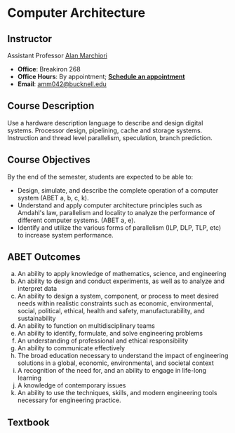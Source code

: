 Computer Architecture
======

Instructor
---- 
Assistant Professor [Alan Marchiori](http://eg.bucknell.edu/~amm042/)

 * **Office**: Breakiron 268
 * **Office Hours**: By appointment; [**Schedule an appointment**](https://doodle.com/amm042)
 * **Email**: [amm042@bucknell.edu](mailto:amm042@bucknell.edu)

Course Description
----
Use a hardware description language to describe and design digital systems. Processor design, pipelining, cache and storage systems. Instruction and thread level parallelism, speculation, branch prediction.

Course Objectives
----
By the end of the semester, students are expected to be able to:

* Design, simulate, and describe the complete operation of a computer system (ABET a, b, c, k).
* Understand and apply computer architecture principles such as Amdahl's law, parallelism and locality to analyze the performance of different computer systems. (ABET a, e).
* Identify and utilize the various forms of parallelism (ILP, DLP, TLP, etc) to increase system performance. 


ABET Outcomes
-----
<ol type="a"><li>An ability to apply knowledge of mathematics, science, and engineering</li>
<li>An ability to design and conduct experiments, as well as to analyze and interpret data</li>
<li>An ability to design a system, component, or process to meet desired needs within realistic constraints such as economic, environmental, social, political, ethical, health and safety, manufacturability, and sustainability</li>
<li>An ability to function on multidisciplinary teams</li>
<li>An ability to identify, formulate, and solve engineering problems</li>
<li>An understanding of professional and ethical responsibility</li>
<li>An ability to communicate effectively</li>
<li>The broad education necessary to understand the impact of engineering solutions in a global, economic, environmental, and societal context</li>
<li>A recognition of the need for, and an ability to engage in life-long learning</li>
<li>A knowledge of contemporary issues</li>
<li>An ability to use the techniques, skills, and modern engineering tools necessary for engineering practice.</li>
</ol>

Textbook
----

